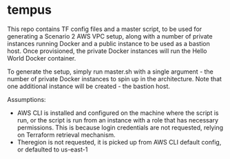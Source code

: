 # tempus

This repo contains TF config files and a master script, to be used for generating a Scenario 2 AWS VPC setup, along with a number of private instances running Docker and a public instance to be used as a bastion host. Once provisioned, the private Docker instances will run the Hello World Docker container.

To generate the setup, simply run master.sh with a single argument - the number of private Docker instances to spin up in the architecture. Note that one additional instance will be created - the bastion host.

Assumptions:
- AWS CLI is installed and configured on the machine where the script is run, or the script is run from an instance with a role that has necessary permissions. This is because login credentials are not requested, relying on Terraform retrieval mechanism.
- Theregion is not requested, it is picked up from AWS CLI default config, or defaulted to us-east-1
